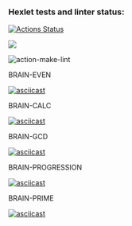 ### Hexlet tests and linter status:

[![Actions Status](https://github.com/Shpilko/frontend-project-lvl1/workflows/hexlet-check/badge.svg)](https://github.com/Shpilko/frontend-project-lvl1/actions)

<a href="https://codeclimate.com/github/codeclimate/codeclimate/maintainability"><img src="https://api.codeclimate.com/v1/badges/a99a88d28ad37a79dbf6/maintainability" /></a>

![action-make-lint](https://github.com/Shpilko/frontend-project-lvl1/actions/workflows/github-actions.yml/badge.svg)

BRAIN-EVEN

[![asciicast](https://asciinema.org/a/tBcCW19VZECgb1dwMxxUrW7s3.svg)](https://asciinema.org/a/tBcCW19VZECgb1dwMxxUrW7s3)

BRAIN-CALC

[![asciicast](https://asciinema.org/a/BgNpaPpiTeKTmyJqHs5XZaoB7.svg)](https://asciinema.org/a/BgNpaPpiTeKTmyJqHs5XZaoB7)

BRAIN-GCD

[![asciicast](https://asciinema.org/a/BBVGZ90WSQVMBI0xYCv2r8AtZ.svg)](https://asciinema.org/a/BBVGZ90WSQVMBI0xYCv2r8AtZ)

BRAIN-PROGRESSION

[![asciicast](https://asciinema.org/a/wdJnju84UiVLZaW2DYckxs9qO.svg)](https://asciinema.org/a/wdJnju84UiVLZaW2DYckxs9qO)

BRAIN-PRIME

[![asciicast](https://asciinema.org/a/wsiK7MyAKSDFzsnTqJ2RtQ1wo.svg)](https://asciinema.org/a/wsiK7MyAKSDFzsnTqJ2RtQ1wo)

